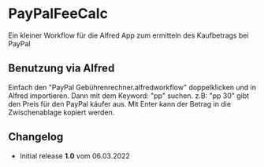 # PayPalFeeCalc

Ein kleiner Workflow für die Alfred App zum ermitteln des Kaufbetrags bei PayPal

## Benutzung via Alfred

Einfach den "PayPal Gebührenrechner.alfredworkflow" doppelklicken und in Alfred importieren. Dann mit dem Keyword: "pp" suchen. z.B: "pp 30" gibt den Preis für den PayPal käufer aus. Mit Enter kann der Betrag in die Zwischenablage kopiert werden.

## Changelog

- Initial release **1.0** vom 06.03.2022
